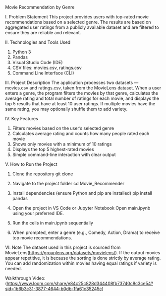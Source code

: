 Movie Recommendation by Genre

I. Problem Statement
This project provides users with top-rated movie recommendations based on a selected genre. The results are based on aggregated user ratings from a publicly available dataset and are filtered to ensure they are reliable and relevant.

II. Technologies and Tools Used

1. Python 3
2. Pandas
3. Visual Studio Code (IDE)
4. CSV files: movies.csv, ratings.csv
5. Command Line Interface (CLI)

III. Project Description
The application processes two datasets — movies.csv and ratings.csv, taken from the MovieLens dataset.
When a user enters a genre, the program filters the movies by that genre, calculates the average rating and total number of ratings for each movie, and displays the top 5 results that have at least 10 user ratings.
If multiple movies have the same rating, you may optionally shuffle them to add variety.

IV. Key Features

1. Filters movies based on the user’s selected genre
2. Calculates average rating and counts how many people rated each movie
3. Shows only movies with a minimum of 10 ratings
4. Displays the top 5 highest-rated movies
5. Simple command-line interaction with clear output

V. How to Run the Project

1. Clone the repository
   git clone <your-repository-link>

2. Navigate to the project folder
   cd Movie_Recommender

3. Install dependencies (ensure Python and pip are installed)
   pip install pandas

4. Open the project in VS Code or Jupyter Notebook
   Open main.ipynb using your preferred IDE.

5. Run the cells in main.ipynb sequentially

6. When prompted, enter a genre (e.g., Comedy, Action, Drama) to receive top movie recommendations.

VI. Note
The dataset used in this project is sourced from MovieLens(https://grouplens.org/datasets/movielens/).
If the output movies appear repetitive, it is because the sorting is done strictly by average rating. You can add randomization within movies having equal ratings if variety is needed.

Walkthrough Video:(https://www.loom.com/share/e84c25c828d344408fb73740c8c3ce54?sid=1b6b3c31-3877-4644-b0db-1fa61c35245c)

